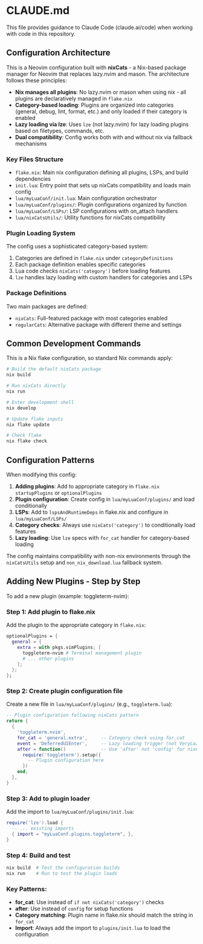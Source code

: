 # CLAUDE.md

This file provides guidance to Claude Code (claude.ai/code) when working with code in this repository.

## Configuration Architecture

This is a Neovim configuration built with **nixCats** - a Nix-based package manager for Neovim that replaces lazy.nvim and mason. The architecture follows these principles:

- **Nix manages all plugins**: No lazy.nvim or mason when using nix - all plugins are declaratively managed in `flake.nix`
- **Category-based loading**: Plugins are organized into categories (general, debug, lint, format, etc.) and only loaded if their category is enabled
- **Lazy loading via lze**: Uses `lze` (not lazy.nvim) for lazy loading plugins based on filetypes, commands, etc.
- **Dual compatibility**: Config works both with and without nix via fallback mechanisms

### Key Files Structure

- `flake.nix`: Main nix configuration defining all plugins, LSPs, and build dependencies
- `init.lua`: Entry point that sets up nixCats compatibility and loads main config
- `lua/myLuaConf/init.lua`: Main configuration orchestrator
- `lua/myLuaConf/plugins/`: Plugin configurations organized by function
- `lua/myLuaConf/LSPs/`: LSP configurations with on_attach handlers
- `lua/nixCatsUtils/`: Utility functions for nixCats compatibility

### Plugin Loading System

The config uses a sophisticated category-based system:
1. Categories are defined in `flake.nix` under `categoryDefinitions`
2. Each package definition enables specific categories
3. Lua code checks `nixCats('category')` before loading features
4. `lze` handles lazy loading with custom handlers for categories and LSPs

### Package Definitions

Two main packages are defined:
- `nixCats`: Full-featured package with most categories enabled
- `regularCats`: Alternative package with different theme and settings

## Common Development Commands

This is a Nix flake configuration, so standard Nix commands apply:

```bash
# Build the default nixCats package
nix build

# Run nixCats directly
nix run

# Enter development shell
nix develop

# Update flake inputs
nix flake update

# Check flake
nix flake check
```

## Configuration Patterns

When modifying this config:

1. **Adding plugins**: Add to appropriate category in `flake.nix` `startupPlugins` or `optionalPlugins`
2. **Plugin configuration**: Create config in `lua/myLuaConf/plugins/` and load conditionally
3. **LSPs**: Add to `lspsAndRuntimeDeps` in flake.nix and configure in `lua/myLuaConf/LSPs/`
4. **Category checks**: Always use `nixCats('category')` to conditionally load features
5. **Lazy loading**: Use `lze` specs with `for_cat` handler for category-based loading

The config maintains compatibility with non-nix environments through the `nixCatsUtils` setup and `non_nix_download.lua` fallback system.

## Adding New Plugins - Step by Step

To add a new plugin (example: toggleterm-nvim):

### Step 1: Add plugin to flake.nix
Add the plugin to the appropriate category in `flake.nix`:

```nix
optionalPlugins = {
  general = {
    extra = with pkgs.vimPlugins; [
      toggleterm-nvim # Terminal management plugin
      # ... other plugins
    ];
  };
};
```

### Step 2: Create plugin configuration file
Create a new file in `lua/myLuaConf/plugins/` (e.g., `toggleterm.lua`):

```lua
-- Plugin configuration following nixCats pattern
return {
  {
    'toggleterm.nvim',
    for_cat = 'general.extra',     -- Category check using for_cat
    event = 'DeferredUIEnter',     -- Lazy loading trigger (not VeryLazy!)
    after = function()             -- Use 'after' not 'config' for nixCats
      require('toggleterm').setup({
        -- Plugin configuration here
      })
    end,
  },
}
```

### Step 3: Add to plugin loader
Add the import to `lua/myLuaConf/plugins/init.lua`:

```lua
require('lze').load {
  -- ... existing imports
  { import = "myLuaConf.plugins.toggleterm", },
}
```

### Step 4: Build and test
```bash
nix build  # Test the configuration builds
nix run    # Run to test the plugin loads
```

### Key Patterns:
- **for_cat**: Use instead of `if not nixCats('category')` checks
- **after**: Use instead of `config` for setup functions
- **Category matching**: Plugin name in flake.nix should match the string in `for_cat`
- **Import**: Always add the import to `plugins/init.lua` to load the configuration